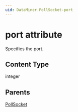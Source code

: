```yaml
---
uid: DataMiner.PollSocket-port
---
```


# port attribute

Specifies the port.

## Content Type

integer

## Parents

[PollSocket](xref:DataMiner.PollSocket)
